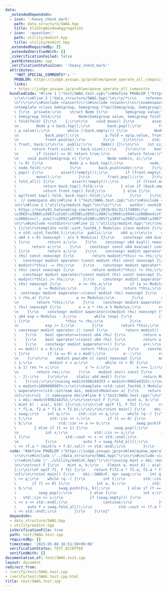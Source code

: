```yaml
---
data:
  _extendedDependsOn:
  - icon: ':heavy_check_mark:'
    path: data_structure/SWAG.hpp
    title: SlidingWindowAggregation
  - icon: ':question:'
    path: utility/modint.hpp
    title: utility/modint.hpp
  _extendedRequiredBy: []
  _extendedVerifiedWith: []
  _isVerificationFailed: false
  _pathExtension: cpp
  _verificationStatusIcon: ':heavy_check_mark:'
  attributes:
    '*NOT_SPECIAL_COMMENTS*': ''
    PROBLEM: https://judge.yosupo.jp/problem/queue_operate_all_composite
    links:
    - https://judge.yosupo.jp/problem/queue_operate_all_composite
  bundledCode: "#line 1 \"test/SWAG.test.cpp\"\n#define PROBLEM \"https://judge.yosupo.jp/problem/queue_operate_all_composite\"\
    \r\n\r\n#line 2 \"data_structure/SWAG.hpp\"\n\r\n/*\r\n    reference: https://scrapbox.io/data-structures/Sliding_Window_Aggregation\r\
    \n*/\r\n\r\n#include <cassert>\r\n#include <stack>\r\n\r\nnamespace ebi {\r\n\r\
    \ntemplate <class Semigroup, Semigroup (*op)(Semigroup, Semigroup)> struct SWAG\
    \ {\r\n  private:\r\n    struct Node {\r\n        Semigroup value;\r\n       \
    \ Semigroup fold;\r\n        Node(Semigroup value, Semigroup fold) : value(value),\
    \ fold(fold) {}\r\n    };\r\n\r\n    void move() {\r\n        assert(!back.empty());\r\
    \n        Node p = back.top();\r\n        back.pop();\r\n        front.push(Node(p.value,\
    \ p.value));\r\n        while (!back.empty()) {\r\n            Node p = back.top();\r\
    \n            back.pop();\r\n            p.fold = op(p.value, front.top().fold);\r\
    \n            front.push(p);\r\n        }\r\n    }\r\n\r\n    std::stack<Node>\
    \ front, back;\r\n\r\n  public:\r\n    SWAG() {}\r\n\r\n    int size() {\r\n \
    \       return front.size() + back.size();\r\n    }\r\n\r\n    bool empty() {\r\
    \n        if (size() == 0) return true;\r\n        return false;\r\n    }\r\n\r\
    \n    void push(Semigroup x) {\r\n        Node node(x, x);\r\n        if (back.size()\
    \ != 0) {\r\n            Node p = back.top();\r\n            node.fold = op(p.fold,\
    \ node.fold);\r\n        }\r\n        back.push(node);\r\n    }\r\n\r\n    void\
    \ pop() {\r\n        assert(!empty());\r\n        if (front.empty()) {\r\n   \
    \         move();\r\n        }\r\n        front.pop();\r\n    }\r\n\r\n    Semigroup\
    \ fold_all() {\r\n        assert(!empty());\r\n        if (front.empty()) {\r\n\
    \            return back.top().fold;\r\n        } else if (back.empty()) {\r\n\
    \            return front.top().fold;\r\n        } else {\r\n            return\
    \ op(front.top().fold, back.top().fold);\r\n        }\r\n    }\r\n};\r\n\r\n}\
    \  // namespace ebi\n#line 4 \"test/SWAG.test.cpp\"\n\r\n#include <iostream>\r\
    \n\r\n#line 2 \"utility/modint.hpp\"\n\r\n/*\r\n    author: noshi91\r\n    reference:\
    \ https://noshi91.hatenablog.com/entry/2019/03/31/174006\r\n    noshi91\u306E\u30D6\
    \u30ED\u30B0\u3067\u516C\u958B\u3055\u308C\u3066\u3044\u308Bmodint\u3092\u5143\
    \u306Binv(), pow()\u3092\u8FFD\u52A0\u3057\u305F\u3082\u306E\u3067\u3059\r\n*/\r\
    \n\r\n#include <cstdint>\r\n#line 11 \"utility/modint.hpp\"\n\r\nnamespace ebi\
    \ {\r\n\r\ntemplate <std::uint_fast64_t Modulus> class modint {\r\n    using u64\
    \ = std::uint_fast64_t;\r\n\r\n  public:\r\n    u64 a;\r\n\r\n    constexpr modint(const\
    \ u64 x = 0) noexcept : a(x % Modulus) {}\r\n    constexpr u64 &value() noexcept\
    \ {\r\n        return a;\r\n    }\r\n    constexpr u64 &val() noexcept {\r\n \
    \       return a;\r\n    }\r\n    constexpr const u64 &value() const noexcept\
    \ {\r\n        return a;\r\n    }\r\n    constexpr modint operator+(const modint\
    \ rhs) const noexcept {\r\n        return modint(*this) += rhs;\r\n    }\r\n \
    \   constexpr modint operator-(const modint rhs) const noexcept {\r\n        return\
    \ modint(*this) -= rhs;\r\n    }\r\n    constexpr modint operator*(const modint\
    \ rhs) const noexcept {\r\n        return modint(*this) *= rhs;\r\n    }\r\n \
    \   constexpr modint operator/(const modint rhs) const noexcept {\r\n        return\
    \ modint(*this) /= rhs;\r\n    }\r\n    constexpr modint &operator+=(const modint\
    \ rhs) noexcept {\r\n        a += rhs.a;\r\n        if (a >= Modulus) {\r\n  \
    \          a -= Modulus;\r\n        }\r\n        return *this;\r\n    }\r\n  \
    \  constexpr modint &operator-=(const modint rhs) noexcept {\r\n        if (a\
    \ < rhs.a) {\r\n            a += Modulus;\r\n        }\r\n        a -= rhs.a;\r\
    \n        return *this;\r\n    }\r\n    constexpr modint &operator*=(const modint\
    \ rhs) noexcept {\r\n        a = a * rhs.a % Modulus;\r\n        return *this;\r\
    \n    }\r\n    constexpr modint &operator/=(modint rhs) noexcept {\r\n       \
    \ u64 exp = Modulus - 2;\r\n        while (exp) {\r\n            if (exp % 2)\
    \ {\r\n                *this *= rhs;\r\n            }\r\n            rhs *= rhs;\r\
    \n            exp /= 2;\r\n        }\r\n        return *this;\r\n    }\r\n   \
    \ constexpr modint operator-() const {\r\n        return modint() - *this;\r\n\
    \    }\r\n    bool operator==(const u64 rhs) {\r\n        return a == rhs;\r\n\
    \    }\r\n    bool operator!=(const u64 rhs) {\r\n        return a != rhs;\r\n\
    \    }\r\n    constexpr modint &operator++() {\r\n        a++;\r\n        if (a\
    \ == mod()) a = 0;\r\n        return *this;\r\n    }\r\n    constexpr modint &operator--()\
    \ {\r\n        if (a == 0) a = mod();\r\n        a--;\r\n        return *this;\r\
    \n    }\r\n\r\n    modint pow(u64 n) const noexcept {\r\n        modint res =\
    \ 1;\r\n        modint x = a;\r\n        while (n > 0) {\r\n            if (n\
    \ & 1) res *= x;\r\n            x *= x;\r\n            n >>= 1;\r\n        }\r\
    \n        return res;\r\n    }\r\n    modint inv() const {\r\n        return pow(Modulus\
    \ - 2);\r\n    }\r\n\r\n    static u64 mod() {\r\n        return Modulus;\r\n\
    \    }\r\n};\r\n\r\nusing modint998244353 = modint<998244353>;\r\nusing modint1000000007\
    \ = modint<1000000007>;\r\n\r\ntemplate <std::uint_fast64_t Modulus>\r\nstd::ostream\
    \ &operator<<(std::ostream &os, modint<Modulus> a) {\r\n    return os << a.val();\r\
    \n}\r\n\r\n}  // namespace ebi\n#line 8 \"test/SWAG.test.cpp\"\n\r\nusing mint\
    \ = ebi::modint998244353;\r\n\r\nstruct F {\r\n    mint a, b;\r\n    F(mint a,\
    \ mint b) : a(a), b(b) {}\r\n};\r\n\r\nF op(F f1, F f2) {\r\n    return F(f2.a\
    \ * f1.a, f2.a * f1.b + f2.b);\r\n}\r\n\r\nint main() {\r\n    ebi::SWAG<F, op>\
    \ swag;\r\n    int q;\r\n    std::cin >> q;\r\n    while (q--) {\r\n        int\
    \ t;\r\n        std::cin >> t;\r\n        if (t == 0) {\r\n            int a,\
    \ b;\r\n            std::cin >> a >> b;\r\n            swag.push(F(a, b));\r\n\
    \        } else if (t == 1) {\r\n            swag.pop();\r\n        } else {\r\
    \n            int x;\r\n            std::cin >> x;\r\n            if (swag.empty())\
    \ {\r\n                std::cout << x << std::endl;\r\n                continue;\r\
    \n            }\r\n            auto f = swag.fold_all();\r\n            std::cout\
    \ << (f.a * (mint)x + f.b).val() << std::endl;\r\n        }\r\n    }\r\n}\n"
  code: "#define PROBLEM \"https://judge.yosupo.jp/problem/queue_operate_all_composite\"\
    \r\n\r\n#include \"../data_structure/SWAG.hpp\"\r\n\r\n#include <iostream>\r\n\
    \r\n#include \"../utility/modint.hpp\"\r\n\r\nusing mint = ebi::modint998244353;\r\
    \n\r\nstruct F {\r\n    mint a, b;\r\n    F(mint a, mint b) : a(a), b(b) {}\r\n\
    };\r\n\r\nF op(F f1, F f2) {\r\n    return F(f2.a * f1.a, f2.a * f1.b + f2.b);\r\
    \n}\r\n\r\nint main() {\r\n    ebi::SWAG<F, op> swag;\r\n    int q;\r\n    std::cin\
    \ >> q;\r\n    while (q--) {\r\n        int t;\r\n        std::cin >> t;\r\n \
    \       if (t == 0) {\r\n            int a, b;\r\n            std::cin >> a >>\
    \ b;\r\n            swag.push(F(a, b));\r\n        } else if (t == 1) {\r\n  \
    \          swag.pop();\r\n        } else {\r\n            int x;\r\n         \
    \   std::cin >> x;\r\n            if (swag.empty()) {\r\n                std::cout\
    \ << x << std::endl;\r\n                continue;\r\n            }\r\n       \
    \     auto f = swag.fold_all();\r\n            std::cout << (f.a * (mint)x + f.b).val()\
    \ << std::endl;\r\n        }\r\n    }\r\n}"
  dependsOn:
  - data_structure/SWAG.hpp
  - utility/modint.hpp
  isVerificationFile: true
  path: test/SWAG.test.cpp
  requiredBy: []
  timestamp: '2023-05-08 16:51:58+09:00'
  verificationStatus: TEST_ACCEPTED
  verifiedWith: []
documentation_of: test/SWAG.test.cpp
layout: document
redirect_from:
- /verify/test/SWAG.test.cpp
- /verify/test/SWAG.test.cpp.html
title: test/SWAG.test.cpp
---
```

